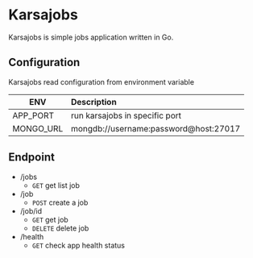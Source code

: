 Karsajobs
=============================
Karsajobs is simple jobs application written in Go.

## Configuration
Karsajobs read configuration from environment variable

| ENV        |      Description                       |
|------------|:---------------------------------------|
| APP_PORT   | run karsajobs in specific port         |
| MONGO_URL  | mongdb://username:password@host:27017  |


  
## Endpoint
- /jobs
  - `GET` get list job
- /job
  - `POST` create a job  
- /job/id
  - `GET` get job
  - `DELETE` delete job
- /health
  - `GET` check app health status

